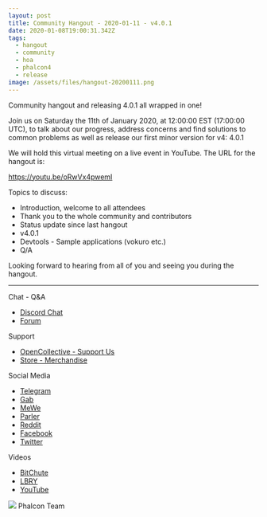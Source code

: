 ```yaml
---
layout: post
title: Community Hangout - 2020-01-11 - v4.0.1
date: 2020-01-08T19:00:31.342Z
tags:
  - hangout
  - community
  - hoa
  - phalcon4
  - release
image: /assets/files/hangout-20200111.png
---
```

Community hangout and releasing 4.0.1 all wrapped in one!

<!--more-->
Join us on Saturday the 11th of January 2020, at 12:00:00 EST (17:00:00 UTC), to talk about our progress, address concerns and find solutions to common problems as well as release our first minor version for v4: 4.0.1

We will hold this virtual meeting on a live event in YouTube. The URL for the hangout is: 

<https://youtu.be/oRwVx4pwemI>

Topics to discuss:

* Introduction, welcome to all attendees
* Thank you to the whole community and contributors
* Status update since last hangout
* v4.0.1
* Devtools - Sample applications (vokuro etc.)
* Q/A

Looking forward to hearing from all of you and seeing you during the hangout. 

<hr>

Chat - Q&A

* [Discord Chat](https://phalcon.io/discord)
* [Forum](https://phalcon.link/forum)

Support

* [OpenCollective - Support Us](https://phalcon.io/fund)
* [Store - Merchandise](https://phalcon.io/store)

Social Media

* [Telegram](https://phalcon.io/telegram)
* [Gab](https://phalcon.io/gab)
* [MeWe](https://phalcon.io/mewe)
* [Parler](https://phalcon.io/parler)
* [Reddit](https://phalcon.io/reddit)
* [Facebook](https://phalcon.io/fb)
* [Twitter](https://phalcon.io/t)

Videos

* [BitChute](https://phalcon.io/bitchute)
* [LBRY](https://phalcon.io/lbry)
* [YouTube](https://phalcon.io/youtube)

![](https://assets.phalcon.io/phalcon/images/emoji/heart.png) Phalcon Team
